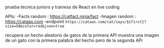 prueba tecnica juniors y trainess de React en live coding

APIs:
-Facts random : https://catfact.ninja/fact
-Imagen random : https://cataas.com
-endpoint `https://cataas.com/cat/says/${first}?size=50&color=red&json=true`

recupera un hecho aleatorio de gatos de la primera API  muestra una imagen de un gato con la primera palabra del hecho pero de la segunda APi